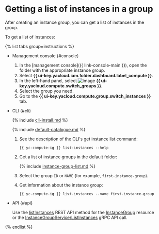# Getting a list of instances in a group

After creating an instance group, you can get a list of instances in the group.

To get a list of instances:

{% list tabs group=instructions %}

- Management console {#console}

   1. In the [management console]({{ link-console-main }}), open the folder with the appropriate instance group.
   1. Select **{{ ui-key.yacloud.iam.folder.dashboard.label_compute }}**.
   1. In the left-hand panel, select ![image](../../../_assets/console-icons/layers-3-diagonal.svg) **{{ ui-key.yacloud.compute.switch_groups }}**.
   1. Select the group you need.
   1. Go to the **{{ ui-key.yacloud.compute.group.switch_instances }}** tab.

- CLI {#cli}

   {% include [cli-install.md](../../../_includes/cli-install.md) %}

   {% include [default-catalogue.md](../../../_includes/default-catalogue.md) %}

   1. See the description of the CLI's get instance list command:

      ```
      {{ yc-compute-ig }} list-instances --help
      ```

   1. Get a list of instance groups in the default folder:

      {% include [instance-group-list.md](../../../_includes/instance-groups/instance-group-list.md) %}

   1. Select the group `ID` or `NAME` (for example, `first-instance-group`).
   1. Get information about the instance group:

      ```
      {{ yc-compute-ig }} list-instances --name first-instance-group
      ```

- API {#api}

   Use the [listInstances](../../api-ref/InstanceGroup/listInstances.md) REST API method for the [InstanceGroup](../../api-ref/InstanceGroup/index.md) resource or the [InstanceGroupService/ListInstances](../../api-ref/grpc/instance_group_service.md#ListInstances) gRPC API call.

{% endlist %}
